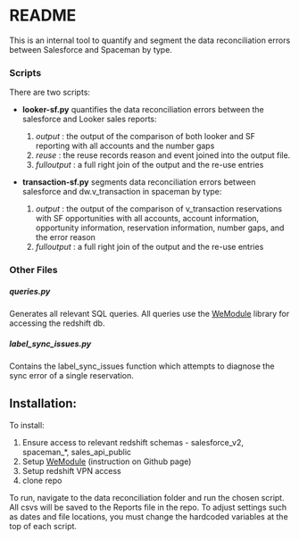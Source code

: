 # README
This is an internal tool to quantify and segment the data reconciliation errors between Salesforce and Spaceman by type.

### Scripts
There are two scripts:
- **looker-sf&#46;py** quantifies the data reconciliation errors between the salesforce and Looker sales reports:
  1. _output_ : the output of the comparison of both looker and SF reporting with all accounts and the number gaps
  2. _reuse_ : the reuse records reason and event joined into the output file.
  3. _fulloutput_ : a full right join of the output and the re-use entries


- **transaction-sf&#46;py** segments data reconciliation errors between salesforce and dw.v_transaction in spaceman by type:
  1. _output_ : the output of the comparison of v_transaction reservations with SF opportunities with all accounts, account information, opportunity information, reservation information, number gaps, and the error reason
  2. _fulloutput_ : a full right join of the output and the re-use entries

### Other Files
##### queries&#46;py
Generates all relevant SQL queries. All queries use the [WeModule] library for accessing the redshift db.
##### label_sync_issues&#46;py
Contains the label_sync_issues function which attempts to diagnose the sync error of a single reservation.

## Installation:
To install:
1. Ensure access to relevant redshift schemas - salesforce_v2, spaceman_*, sales_api_public
2. Setup [WeModule] (instruction on Github page)
3. Setup redshift VPN access
4. clone repo

To run, navigate to the data reconciliation folder and run the chosen script. All csvs will be saved to the Reports file in the repo. To adjust settings such as dates and file locations, you must change the hardcoded variables at the top of each script.

[WeModule]: <https://github.com/WeConnect/we_module>
